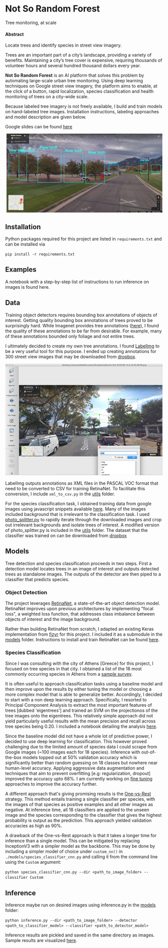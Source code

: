 # Not So Random Forest

Tree monitoring, at scale

#### Abstract  

Locate trees and identify species in street view imagery.

Trees are an important part of a city’s landscape, providing a variety of benefits. Maintaining a city’s tree cover is expensive, requiring thousands of volunteer hours and several hundred thousand dollars every year.

**Not So Random Forest** is an AI platform that solves this problem by automating large-scale urban tree monitoring. Using deep learning techniques on Google street view imagery, the platform aims to enable, at the click of a button, rapid localization, species classification and health monitoring of trees on a city-wide scale.

Because labeled tree imagery is not freely available, I build and train models on hand-labeled tree images. Installation instructions, labeling approaches and model description are given below.

Google slides can be found [here](http://bit.ly/notsorandomforest)


![Image](example.png)


## Installation

Python packages required for this project are listed in `requirements.txt` and can be installed via

`pip install -r requirements.txt`


## Examples

A notebook with a step-by-step list of instructions to run inference on images is found here.

## Data

Training object detectors requires bounding box annotations of objects of interest. Getting quality bounding box annotations of trees proved to be surprisingly hard. While Imagenet provides tree annotations ([here](http://image-net.org/download-bboxes)), I found the quality of these annotations to be far from desirable. For example, many of these annotations bounded only foliage and not entire trees.

I ultimately decided to create my own tree annotations. I found [LabelImg](https://github.com/tzutalin/labelImg) to be a very useful tool for this purpose. I ended up creating annotations for 300 street view images that may be downloaded from [dropbox](https://www.dropbox.com/s/uca05wzwkhe631y/annotations.zip?dl=0).


![Image](labeling_example.png)


LabelImg outputs annotations as XML files in the PASCAL VOC format that need to be converted to CSV for training RetinaNet. To facilitate this conversion, I include `xml_to_csv.py` in the [utils](utils) folder.

For the species classification task, I obtained training data from google images using javascript snippets available [here](https://www.pyimagesearch.com/2017/12/04/how-to-create-a-deep-learning-dataset-using-google-images/). Many of the images included background that is irrelevant to the classification task. I used [photo_splitter.py](https://github.com/dnouri/photo_splitter) to rapidly iterate through the downloaded images and crop out irrelevant backgrounds and isolate trees of interest. A modified version of photo_splitter.py is included in the [utils](utils) folder. The dataset that the classifier was trained on can be downloaded from [dropbox](https://www.dropbox.com/s/dwokzimqe7b7s3c/classification.zip?dl=0)


## Models

Tree detection and species classification proceeds in two steps. First a detection model locates trees in an image of interest and outputs detected trees as standalone images. The outputs of the detector are then piped to a classifier that predicts species.

### Object Detection

The project leverages [RetinaNet](https://arxiv.org/pdf/1708.02002.pdf), a state-of-the-art object detection model. RetinaNet improves upon previous architectures by implementing "focal loss", a weighted loss function, that addresses class imbalance between objects of interest and the image background.

Rather than building RetinaNet from scratch, I adapted an existing Keras implementation from [fizyr](https://github.com/fizyr/keras-retinanet) for this project. I included it as a submodule in the [models](models) folder. Instructions to install and train RetinaNet can be found [here](models/retinanet).

### Species Classification

Since I was consulting with the city of Athens [Greece] for this project, I focused on tree species in that city. I obtained a list of the 18 most commonly occurring species in Athens from a [sample survey](https://www.tandfonline.com/doi/abs/10.1080/03071375.1988.9756380).

It is often useful to approach classification tasks using a baseline model and then improve upon the results by either tuning the model or choosing a more complex model that is able to generalize better. Accordingly, I decided to start with a non deep learning approach. Specifically, I resorted to Principal Component Analysis to extract the most important features of trees [dubbed 'eigentrees'] and trained an SVM on the projectionos of the tree images onto the eigentrees. This relatively simple approach did not yield particularly useful results with the mean precision and recall across tree species being 0.20. I included a notebook detailing the analysis [here](models/training/species_classifier_baseline_pca_svm.ipynb).

Since the baseline model did not have a whole lot of predictive power, I decided to use deep learning for classification. This however proved challenging due to the limited amount of species data I could scrape from Google images (~100 images each for 18 species). Inference with out-of-the-box models topped out at 50% validation accuracy which is significantly better than random guessing on 18 classes but nowhere near human-level accuracy. Applying aggressive data augmentation and techniques that aim to prevent overfitting [e.g: regularization, dropout] improved the accuracy upto 68%. I am currently working on [fine tuning](https://flyyufelix.github.io/2016/10/03/fine-tuning-in-keras-part1.html) approaches to improve the accuracy further.

A different approach that's giving promising results is the [One-vs-Rest](https://en.wikipedia.org/wiki/Multiclass_classification) strategy. This method entails training a single classifier per species, with the images of that species as positive examples and all other images as negative. At inference time, all 18 classifiers are applied to the unseen image and the species corresponding to the classifier that gives the highest probability is output as the prediction. This approach yielded validation accuracies as high as 90%.

A drawback of the One-vs-Rest approach is that it takes a longer time for inference than a single model. This can be mitigated by replacing InceptionV3 with a simpler model as the backbone. This may be done by including a simpler model of choice under `custom_nn()` in `./models/species_classifier_cnn.py` and calling it from the command line using the `Custom` argument:  

 `python species_classifier_cnn.py --dir <path_to_image_folder> --classifier Custom`


 ## Inference

 Inference maybe run on desired images using inference.py in the [models](models) folder:  

 `python inference.py --dir <path_to_image_folder> --detector <path_to_classifier_model> --classifier <path_to_detector_model>`

 Inference results are pickled and saved in the same directory as images. Sample results are visualized [here](models/visualize_results.ipynb).
